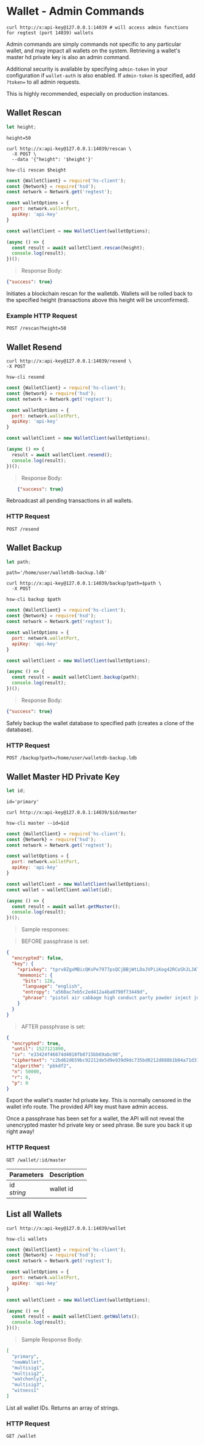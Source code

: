 # Wallet - Admin Commands

```shell--curl
curl http://x:api-key@127.0.0.1:14039 # will access admin functions for regtest (port 14039) wallets
```

Admin commands are simply commands not specific to any particular wallet,
and may impact all wallets on the system. Retrieving a wallet's master hd
private key is also an admin command.

Additional security is available by specifying `admin-token` in your
configuration if `wallet-auth` is also enabled. If `admin-token` is specified,
add `?token=` to all admin requests.

This is highly recommended, especially on production instances.

## Wallet Rescan
```javascript
let height;
```

```shell--vars
height=50
```

```shell--curl
curl http://x:api-key@127.0.0.1:14039/rescan \
  -X POST \
  --data '{"height": '$height'}'
```

```shell--cli
hsw-cli rescan $height
```

```javascript
const {WalletClient} = require('hs-client');
const {Network} = require('hsd');
const network = Network.get('regtest');

const walletOptions = {
  port: network.walletPort,
  apiKey: 'api-key'
}

const walletClient = new WalletClient(walletOptions);

(async () => {
  const result = await walletClient.rescan(height);
  console.log(result);
})();

```

> Response Body:

```json
{"success": true}
```

Initiates a blockchain rescan for the walletdb. Wallets will be rolled back to the specified height (transactions above this height will be unconfirmed).

### Example HTTP Request
`POST /rescan?height=50`

## Wallet Resend
```shell--curl
curl http://x:api-key@127.0.0.1:14039/resend \
-X POST
```

```shell--cli
hsw-cli resend
```

```javascript
const {WalletClient} = require('hs-client');
const {Network} = require('hsd');
const network = Network.get('regtest');

const walletOptions = {
  port: network.walletPort,
  apiKey: 'api-key'
}

const walletClient = new WalletClient(walletOptions);

(async () => {
  result = await walletClient.resend();
  console.log(result);
})();
```

> Response Body:

```json
    {"success": true}
```

Rebroadcast all pending transactions in all wallets.

### HTTP Request

`POST /resend`

## Wallet Backup
```javascript
let path;
```

```shell--vars
path='/home/user/walletdb-backup.ldb'
```

```shell--curl
curl http://x:api-key@127.0.0.1:14039/backup?path=$path \
  -X POST
```

```shell--cli
hsw-cli backup $path
```

```javascript
const {WalletClient} = require('hs-client');
const {Network} = require('hsd');
const network = Network.get('regtest');

const walletOptions = {
  port: network.walletPort,
  apiKey: 'api-key'
}

const walletClient = new WalletClient(walletOptions);

(async () => {
  const result = await walletClient.backup(path);
  console.log(result);
})();
```

> Response Body:

```json
{"success": true}
```

Safely backup the wallet database to specified path (creates a clone of the database).

### HTTP Request

`POST /backup?path=/home/user/walletdb-backup.ldb`

## Wallet Master HD Private Key
```javascript
let id;
```
```shell--vars
id='primary'
```

```shell--curl
curl http://x:api-key@127.0.0.1:14039/$id/master
```

```shell--cli
hsw-cli master --id=$id
```

```javascript
const {WalletClient} = require('hs-client');
const {Network} = require('hsd');
const network = Network.get('regtest');

const walletOptions = {
  port: network.walletPort,
  apiKey: 'api-key'
}

const walletClient = new WalletClient(walletOptions);
const wallet = walletClient.wallet(id);

(async () => {
  const result = await wallet.getMaster();
  console.log(result);
})();
```

> Sample responses:

> BEFORE passphrase is set:

```json
{
  "encrypted": false,
  "key": {
    "xprivkey": "tprv8ZgxMBicQKsPe7977psQCjBBjWtLDoJVPiiKog42RCoShJLJATYeSkNTzdwfgpkcqwrPYAmRCeudd6kkVWrs2kH5fnTaxrHhi1TfvgxJsZD",
    "mnemonic": {
      "bits": 128,
      "language": "english",
      "entropy": "a560ac7eb5c2ed412a4ba0790f73449d",
      "phrase": "pistol air cabbage high conduct party powder inject jungle knee spell derive"
    }
  }
}
```

> AFTER passphrase is set:

```json
{
  "encrypted": true,
  "until": 1527121890,
  "iv": "e33424f46674d4010fb0715bb69abc98",
  "ciphertext": "c2bd62d659bc92212de5d9e939d9dc735bd0212d888b1b04a71d319e82e5ddb18008e383130fd0409113264d1cbc0db42d997ccf99510b168c80e2f39f2983382457f031d5aa5ec7a2d61f4fc92c62117e4eed59afa4a17d7cb0aae3ec5fa0d4",
  "algorithm": "pbkdf2",
  "n": 50000,
  "r": 0,
  "p": 0
}
```

Export the wallet's master hd private key. This is normally censored in the
wallet info route. The provided API key must have admin access.
<aside class="warning">
Once a passphrase has been set for a wallet, the API will not reveal the
unencrypted master hd private key or seed phrase. Be sure you back it up
right away!
</aside>

### HTTP Request

`GET /wallet/:id/master`

Parameters | Description
---------- | -----------
id <br> _string_ | wallet id

## List all Wallets

```shell--curl
curl http://x:api-key@127.0.0.1:14039/wallet
```

```shell--cli
hsw-cli wallets
```

```javascript
const {WalletClient} = require('hs-client');
const {Network} = require('hsd');
const network = Network.get('regtest');

const walletOptions = {
  port: network.walletPort,
  apiKey: 'api-key'
}

const walletClient = new WalletClient(walletOptions);

(async () => {
  const result = await walletClient.getWallets();
  console.log(result);
})();
```

> Sample Response Body:

```json
[
  "primary",
  "newWallet",
  "multisig1",
  "multisig2",
  "watchonly1",
  "multisig3",
  "witness1"
]
```

List all wallet IDs. Returns an array of strings.

### HTTP Request

`GET /wallet`
